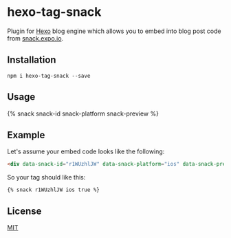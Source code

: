 hexo-tag-snack
==============

Plugin for [Hexo](http://hexo.io) blog engine which allows you to embed into blog post code from [snack.expo.io](http://snack.expo.io).

## Installation
`npm i hexo-tag-snack --save`

## Usage
{% snack snack-id snack-platform snack-preview %}

## Example
Let's assume your embed code looks like the following:    
```html 
<div data-snack-id="r1WUzhlJW" data-snack-platform="ios" data-snack-preview="true" style="overflow:hidden;background:#fafafa;border:1px solid rgba(0,0,0,.16);border-radius:4px;height:505px;width:100%"></div>
```

So your tag should like this:

`{% snack r1WUzhlJW ios true %}`

## License
[MIT](https://tldrlegal.com/license/mit-license)



